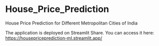 # House_Price_Prediction
House Price Prediction for Different Metropolitan Cities of India

The application is deployed on Streamlit Share. You can access it here: https://housepriceprediction-ml.streamlit.app/
